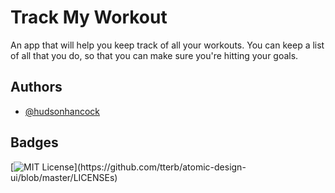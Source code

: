 # Track My Workout

An app that will help you keep track of all your workouts. You can keep a list of all that you do, so that you can make sure you're hitting your goals.


## Authors

- [@hudsonhancock](https://www.github.com/hudsonhancock)


## Badges


[![MIT License](https://img.shields.io/apm/l/atomic-design-ui.svg?)](https://github.com/tterb/atomic-design-ui/blob/master/LICENSEs)






